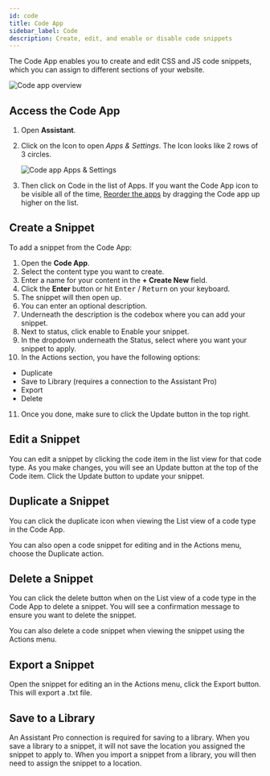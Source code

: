 ```yaml
---
id: code
title: Code App
sidebar_label: Code
description: Create, edit, and enable or disable code snippets
---
```


The Code App enables you to create and edit CSS and JS code snippets, which you can assign to different sections of your website.

![Code app overview](/img/assistant/apps--apps-code--1.jpg)

## Access the Code App

1. Open **Assistant**.
2. Click on the Icon to open _Apps & Settings_. The Icon looks like 2 rows of 3 circles.

   ![Code app Apps & Settings](/img/assistant/apps--apps-code--2.jpg)

3. Then click on Code in the list of Apps. If you want the Code App icon to be visible all of the time, [Reorder the apps](http://localhost:3000/assistant/plugin/app-settings#ordering-apps) by dragging the Code app up higher on the list.

## Create a Snippet

To add a snippet from the Code App:

1. Open the **Code App**.
2. Select the content type you want to create.
3. Enter a name for your content in the **+ Create New** field.
4. Click the **Enter** button or hit <kbd>Enter</kbd> / <kbd>Return</kbd> on your keyboard.
5. The snippet will then open up.
6. You can enter an optional description.
7. Underneath the description is the codebox where you can add your snippet.
8. Next to status, click enable to Enable your snippet.
9. In the dropdown underneath the Status, select where you want your snippet to apply.
10. In the Actions section, you have the following options:


  - Duplicate
  - Save to Library (requires a connection to the Assistant Pro)
  - Export
  - Delete

11. Once you done, make sure to click the Update button in the top right.

## Edit a Snippet

You can edit a snippet by clicking the code item in the list view for that code type. As you make changes, you will see an Update button at the top of the Code item. Click the Update button to update your snippet.

## Duplicate a Snippet

You can click the duplicate icon when viewing the List view of a code type in the Code App.

You can also open a code snippet for editing and in the Actions menu, choose the Duplicate action.

## Delete a Snippet

You can click the delete button when on the List view of a code type in the Code App to delete a snippet. You will see a confirmation message to ensure you want to delete the snippet.

You can also delete a code snippet when viewing the snippet using the Actions menu.

## Export a Snippet

Open the snippet for editing an in the Actions menu, click the Export button. This will export a .txt file.

## Save to a Library

An Assistant Pro connection is required for saving to a library. When you save a library to a snippet, it will not save the location you assigned the snippet to apply to. When you import a snippet from a library, you will then need to assign the snippet to a location.
